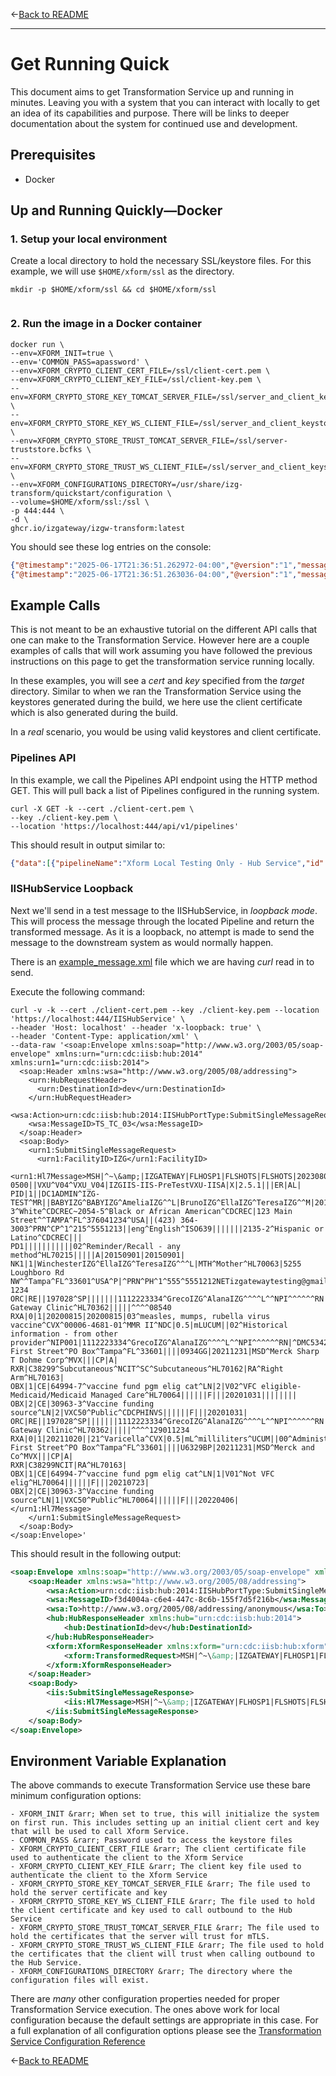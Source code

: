 &larr;[Back to README](../README.md)

---

# Get Running Quick

This document aims to get Transformation Service up and running in minutes. Leaving you with a system that you can interact with locally to get an idea of its capabilities and purpose. There will be links to deeper documentation about the system for continued use and development.

## Prerequisites

- Docker

## Up and Running Quickly—Docker

### 1. Setup your local environment
Create a local directory to hold the necessary SSL/keystore files. For this example, we will use `$HOME/xform/ssl` as the directory.
```shell
mkdir -p $HOME/xform/ssl && cd $HOME/xform/ssl
  
```

### 2. Run the image in a Docker container

```shell
docker run \
--env=XFORM_INIT=true \
--env='COMMON_PASS=apassword' \
--env=XFORM_CRYPTO_CLIENT_CERT_FILE=/ssl/client-cert.pem \
--env=XFORM_CRYPTO_CLIENT_KEY_FILE=/ssl/client-key.pem \
--env=XFORM_CRYPTO_STORE_KEY_TOMCAT_SERVER_FILE=/ssl/server_and_client_keystore.bcfks \
--env=XFORM_CRYPTO_STORE_KEY_WS_CLIENT_FILE=/ssl/server_and_client_keystore.bcfks \
--env=XFORM_CRYPTO_STORE_TRUST_TOMCAT_SERVER_FILE=/ssl/server-truststore.bcfks \
--env=XFORM_CRYPTO_STORE_TRUST_WS_CLIENT_FILE=/ssl/server_and_client_keystore.bcfks \
--env=XFORM_CONFIGURATIONS_DIRECTORY=/usr/share/izg-transform/quickstart/configuration \
--volume=$HOME/xform/ssl:/ssl \
-p 444:444 \
-d \
ghcr.io/izgateway/izgw-transform:latest
```


You should see these log entries on the console:

```json
{"@timestamp":"2025-06-17T21:36:51.262972-04:00","@version":"1","message":"Xform application loaded","logger_name":"gov.cdc.izgateway.xform.Application","thread_name":"Xform Service","level":"INFO","level_value":20000}
{"@timestamp":"2025-06-17T21:36:51.263036-04:00","@version":"1","message":"Build: xform-0.8.0-202506172057","logger_name":"gov.cdc.izgateway.xform.Application","thread_name":"Xform Service","level":"INFO","level_value":20000}
```

## Example Calls

This is not meant to be an exhaustive tutorial on the different API calls that one can make to the Transformation Service. However here are a couple examples of calls that will work assuming you have followed the previous instructions on this page to get the transformation service running locally.

In these examples, you will see a _cert_ and _key_ specified from the _target_ directory. Similar to when we ran the Transformation Service using the keystores generated during the build, we here use the client certificate which is also generated during the build.

In a _real_ scenario, you would be using valid keystores and client certificate.

### Pipelines API

In this example, we call the Pipelines API endpoint using the HTTP method GET. This will pull back a list of Pipelines configured in the running system.

```shell
curl -X GET -k --cert ./client-cert.pem \
--key ./client-key.pem \
--location 'https://localhost:444/api/v1/pipelines'
```

This should result in output similar to:

```json
{"data":[{"pipelineName":"Xform Local Testing Only - Hub Service","id":"6e6df3c3-78e7-478f-8c38-f6e937127b1c","organizationId":"7c74f309-810c-4a05-8a8d-4938d099383d","description":"","inboundEndpoint":"izgts:IISHubService","outboundEndpoint":"izghub:IISHubService","active":true,"pipes":[{"id":"cc6fcd21-f395-4155-a82e-8436351659f4","solutionId":"2f81dcd6-329e-4e6b-a9f0-69aa6d5dacfd","solutionVersion":"1.0","preconditions":[]}]}],"has_more":"false"}
```

### IISHubService Loopback

Next we'll send in a test message to the IISHubService, in _loopback mode_. This will process the message through the located Pipeline and return the transformed message. As it is a loopback, no attempt is made to send the message to the downstream system as would normally happen.

There is an [example_message.xml](./quickstart/example_message.xml) file which we are having _curl_ read in to send.

Execute the following command:

```shell
curl -v -k --cert ./client-cert.pem --key ./client-key.pem --location 'https://localhost:444/IISHubService' \
--header 'Host: localhost' --header 'x-loopback: true' \
--header 'Content-Type: application/xml' \
--data-raw '<soap:Envelope xmlns:soap="http://www.w3.org/2003/05/soap-envelope" xmlns:urn="urn:cdc:iisb:hub:2014" xmlns:urn1="urn:cdc:iisb:2014">
  <soap:Header xmlns:wsa="http://www.w3.org/2005/08/addressing">
    <urn:HubRequestHeader>
      <urn:DestinationId>dev</urn:DestinationId>
    </urn:HubRequestHeader>
    <wsa:Action>urn:cdc:iisb:hub:2014:IISHubPortType:SubmitSingleMessageRequest</wsa:Action>
    <wsa:MessageID>TS_TC_03</wsa:MessageID>
  </soap:Header>
  <soap:Body>
    <urn1:SubmitSingleMessageRequest>
      <urn1:FacilityID>IZG</urn1:FacilityID>
      <urn1:Hl7Message>MSH|^~\&amp;|IZGATEWAY|FLHOSP1|FLSHOTS|FLSHOTS|20230809110858-0500||VXU^V04^VXU_V04|IZGIIS-IIS-PreTestVXU-IISA|X|2.5.1|||ER|AL|
PID|1||DC1ADMIN^IZG-TEST^MR||BABYIZG^BABYIZG^AmeliaIZG^^L|BrunoIZG^EllaIZG^TeresaIZG^^M|20170723|F||2106-3^White^CDCREC~2054-5^Black or African American^CDCREC|123 Main Street^^TAMPA^FL^376041234^USA||(423) 364-3003^PRN^CP^1^215^5551213||eng^English^ISO639|||||||2135-2^Hispanic or Latino^CDCREC|||
PD1|||||||||||02^Reminder/Recall - any method^HL70215|||||A|20150901|20150901|
NK1|1|WinchesterIZG^EllaIZG^TeresaIZG^^^L|MTH^Mother^HL70063|5255 Loughboro Rd NW^^Tampa^FL^33601^USA^P|^PRN^PH^1^555^5551212NETizgatewaytesting@gmail.com|||||||||||||||||||||||||||^^^^43040-1234
ORC|RE||197028^SP|||||||1112223334^GrecoIZG^AlanaIZG^^^^L^^NPI^^^^^^RN||2223334445^Jones^Casey^^^^L^^NPI^^^^^^MD|||||DMC53427^IZ Gateway Clinic^HL70362|||||^^^^08540
RXA|0|1|20200815|20200815|03^measles, mumps, rubella virus vaccine^CVX^00006-4681-01^MMR II^NDC|0.5|mLUCUM||02^Historical information - from other provider^NIP001|1112223334^GrecoIZG^AlanaIZG^^^^L^^NPI^^^^^^RN|^DMC53427^^^4 First Street^PO Box^Tampa^FL^33601||||0934GG|20211231|MSD^Merck Sharp T Dohme Corp^MVX|||CP|A|
RXR|C38299^Subcutaneous^NCIT^SC^Subcutaneous^HL70162|RA^Right Arm^HL70163|
OBX|1|CE|64994-7^vaccine fund pgm elig cat^LN|2|V02^VFC eligible-Medicaid/Medicaid Managed Care^HL70064||||||F|||20201031||||||||
OBX|2|CE|30963-3^Vaccine funding source^LN|2|VXC50^Public^CDCPHINVS||||||F|||20201031|
ORC|RE||197028^SP|||||||1112223334^GrecoIZG^AlanaIZG^^^^L^^NPI^^^^^^RN||2223334445^Jonesizg^Caseyizg^^^^L^^NPI^^^^^^MD|||||DMC53427^IZ Gateway Clinic^HL70362|||||^^^^129011234
RXA|0|1|20211020||21^Varicella^CVX|0.5|mL^milliliters^UCUM||00^Administered^NIP001|1112223334^GrecoIZG^AlanaIZG^^^^L^^NPI^^^^^^RN|^DMC53427^^^4 First Street^PO Box^Tampa^FL^33601||||U6329BP|20211231|MSD^Merck and Co^MVX|||CP|A|
RXR|C38299NCIT|RA^HL70163|
OBX|1|CE|64994-7^vaccine fund pgm elig cat^LN|1|V01^Not VFC elig^HL70064||||||F|||20210723|
OBX|2|CE|30963-3^Vaccine funding source^LN|1|VXC50^Public^HL70064||||||F|||20220406|
</urn1:Hl7Message>
    </urn1:SubmitSingleMessageRequest>
  </soap:Body>
</soap:Envelope>'
```

This should result in the following output:

```xml
<soap:Envelope xmlns:soap="http://www.w3.org/2003/05/soap-envelope" xmlns:iis="urn:cdc:iisb:2014">
    <soap:Header xmlns:wsa="http://www.w3.org/2005/08/addressing">
        <wsa:Action>urn:cdc:iisb:hub:2014:IISHubPortType:SubmitSingleMessageResponse</wsa:Action>
        <wsa:MessageID>f3d4004a-c6e4-447c-8c6b-155f7d5f216b</wsa:MessageID>
        <wsa:To>http://www.w3.org/2005/08/addressing/anonymous</wsa:To>
        <hub:HubResponseHeader xmlns:hub="urn:cdc:iisb:hub:2014">
            <hub:DestinationId>dev</hub:DestinationId>
        </hub:HubResponseHeader>
        <xform:XformResponseHeader xmlns:xform="urn:cdc:iisb:hub:xform">
            <xform:TransformedRequest>MSH|^~\&amp;|IZGATEWAY|FLHOSP1|FLSHOTS|FLSHOTS|20230809110858-0500||VXU^V04^VXU_V04|AUSTIN1|X|2.5.1|||ER|AL|                PID|1||DC1ADMIN^IZG-TEST^MR||BABYIZG^BABYIZG^AmeliaIZG^^L|XFORM_LOCAL_TESTING^EllaIZG^TeresaIZG^^M|20170723|F||2106-3^White^CDCREC~2054-5^Black                or African American^CDCREC|123 Main Street^^TAMPA^FL^376041234^USA||(423)                364-3003^PRN^CP^1^215^5551213||eng^English^ISO639|||||||2135-2^Hispanic or Latino^CDCREC|||                PD1|||||||||||02^Reminder/Recall - any method^HL70215|||||A|20150901|20150901|                NK1|1|WinchesterIZG^EllaIZG^TeresaIZG^^^L|MTH^Mother^HL70063|5255 Loughboro Rd                NW^^Tampa^FL^33601^USA^P|^PRN^PH^1^555^5551212NETizgatewaytesting@gmail.com|||||||||||||||||||||||||||^^^^43040-1234                ORC|RE||197028^SP|||||||1112223334^GrecoIZG^AlanaIZG^^^^L^^NPI^^^^^^RN||2223334445^Jones^Casey^^^^L^^NPI^^^^^^MD|||||DMC53427^IZ                Gateway Clinic^HL70362|||||^^^^08540                RXA|0|1|20200815|20200815|03^measles, mumps, rubella virus vaccine^CVX^00006-4681-01^MMR                II^NDC|0.5|mLUCUM||02^Historical information - from other                provider^NIP001|1112223334^GrecoIZG^AlanaIZG^^^^L^^NPI^^^^^^RN|^DMC53427^^^4 First Street^PO                Box^Tampa^FL^33601||||0934GG|20211231|MSD^Merck Sharp T Dohme Corp^MVX|||CP|A|                RXR|C38299^Subcutaneous^NCIT^SC^Subcutaneous^HL70162|RA^Right Arm^HL70163|                OBX|1|CE|64994-7^vaccine fund pgm elig cat^LN|2|V02^VFC eligible-Medicaid/Medicaid Managed                Care^HL70064||||||F|||20201031||||||||                OBX|2|CE|30963-3^Vaccine funding source^LN|2|VXC50^Public^CDCPHINVS||||||F|||20201031|                ORC|RE||197028^SP|||||||1112223334^GrecoIZG^AlanaIZG^^^^L^^NPI^^^^^^RN||2223334445^Jonesizg^Caseyizg^^^^L^^NPI^^^^^^MD|||||DMC53427^IZ                Gateway Clinic^HL70362|||||^^^^129011234                RXA|0|1|20211020||21^Varicella^CVX|0.5|mL^milliliters^UCUM||00^Administered^NIP001|1112223334^GrecoIZG^AlanaIZG^^^^L^^NPI^^^^^^RN|^DMC53427^^^4                First Street^PO Box^Tampa^FL^33601||||U6329BP|20211231|MSD^Merck and Co^MVX|||CP|A|                RXR|C38299NCIT|RA^HL70163|                OBX|1|CE|64994-7^vaccine fund pgm elig cat^LN|1|V01^Not VFC elig^HL70064||||||F|||20210723|                OBX|2|CE|30963-3^Vaccine funding source^LN|1|VXC50^Public^HL7</xform:TransformedRequest>
        </xform:XformResponseHeader>
    </soap:Header>
    <soap:Body>
        <iis:SubmitSingleMessageResponse>
            <iis:Hl7Message>MSH|^~\&amp;|IZGATEWAY|FLHOSP1|FLSHOTS|FLSHOTS|20230809110858-0500||VXU^V04^VXU_V04|AUSTIN1|X|2.5.1|||ER|AL|                PID|1||DC1ADMIN^IZG-TEST^MR||BABYIZG^BABYIZG^AmeliaIZG^^L|XFORM_LOCAL_TESTING^EllaIZG^TeresaIZG^^M|20170723|F||2106-3^White^CDCREC~2054-5^Black                or African American^CDCREC|123 Main Street^^TAMPA^FL^376041234^USA||(423)                364-3003^PRN^CP^1^215^5551213||eng^English^ISO639|||||||2135-2^Hispanic or Latino^CDCREC|||                PD1|||||||||||02^Reminder/Recall - any method^HL70215|||||A|20150901|20150901|                NK1|1|WinchesterIZG^EllaIZG^TeresaIZG^^^L|MTH^Mother^HL70063|5255 Loughboro Rd                NW^^Tampa^FL^33601^USA^P|^PRN^PH^1^555^5551212NETizgatewaytesting@gmail.com|||||||||||||||||||||||||||^^^^43040-1234                ORC|RE||197028^SP|||||||1112223334^GrecoIZG^AlanaIZG^^^^L^^NPI^^^^^^RN||2223334445^Jones^Casey^^^^L^^NPI^^^^^^MD|||||DMC53427^IZ                Gateway Clinic^HL70362|||||^^^^08540                RXA|0|1|20200815|20200815|03^measles, mumps, rubella virus vaccine^CVX^00006-4681-01^MMR                II^NDC|0.5|mLUCUM||02^Historical information - from other                provider^NIP001|1112223334^GrecoIZG^AlanaIZG^^^^L^^NPI^^^^^^RN|^DMC53427^^^4 First Street^PO                Box^Tampa^FL^33601||||0934GG|20211231|MSD^Merck Sharp T Dohme Corp^MVX|||CP|A|                RXR|C38299^Subcutaneous^NCIT^SC^Subcutaneous^HL70162|RA^Right Arm^HL70163|                OBX|1|CE|64994-7^vaccine fund pgm elig cat^LN|2|V02^VFC eligible-Medicaid/Medicaid Managed                Care^HL70064||||||F|||20201031||||||||                OBX|2|CE|30963-3^Vaccine funding source^LN|2|VXC50^Public^CDCPHINVS||||||F|||20201031|                ORC|RE||197028^SP|||||||1112223334^GrecoIZG^AlanaIZG^^^^L^^NPI^^^^^^RN||2223334445^Jonesizg^Caseyizg^^^^L^^NPI^^^^^^MD|||||DMC53427^IZ                Gateway Clinic^HL70362|||||^^^^129011234                RXA|0|1|20211020||21^Varicella^CVX|0.5|mL^milliliters^UCUM||00^Administered^NIP001|1112223334^GrecoIZG^AlanaIZG^^^^L^^NPI^^^^^^RN|^DMC53427^^^4                First Street^PO Box^Tampa^FL^33601||||U6329BP|20211231|MSD^Merck and Co^MVX|||CP|A|                RXR|C38299NCIT|RA^HL70163|                OBX|1|CE|64994-7^vaccine fund pgm elig cat^LN|1|V01^Not VFC elig^HL70064||||||F|||20210723|                OBX|2|CE|30963-3^Vaccine funding source^LN|1|VXC50^Public^HL70064||||||F|||20220406</iis:Hl7Message>
        </iis:SubmitSingleMessageResponse>
    </soap:Body>
</soap:Envelope>
```

## Environment Variable Explanation

The above commands to execute Transformation Service use these bare minimum configuration options:


```shell
- XFORM_INIT &rarr; When set to true, this will initialize the system on first run. This includes setting up an initial client cert and key that will be used to call Xform Service.
- COMMON_PASS &rarr; Password used to access the keystore files
- XFORM_CRYPTO_CLIENT_CERT_FILE &rarr; The client certificate file used to authenticate the client to the Xform Service
- XFORM_CRYPTO_CLIENT_KEY_FILE &rarr; The client key file used to authenticate the client to the Xform Service
- XFORM_CRYPTO_STORE_KEY_TOMCAT_SERVER_FILE &rarr; The file used to hold the server certificate and key
- XFORM_CRYPTO_STORE_KEY_WS_CLIENT_FILE &rarr; The file used to hold the client certificate and key used to call outbound to the Hub Service
- XFORM_CRYPTO_STORE_TRUST_TOMCAT_SERVER_FILE &rarr; The file used to hold the certificates that the server will trust for mTLS.
- XFORM_CRYPTO_STORE_TRUST_WS_CLIENT_FILE &rarr; The file used to hold the certificates that the client will trust when calling outbound to the Hub Service.
- XFORM_CONFIGURATIONS_DIRECTORY &rarr; The directory where the configuration files will exist.

```


There are _many_ other configuration properties needed for proper Transformation Service execution. The ones above work for local configuration because the default settings are appropriate in this case. For a full explanation of all configuration options please see the [Transformation Service Configuration Reference](./CONFIGURATION_REFERENCE.md)

&larr;[Back to README](../README.md)

